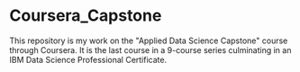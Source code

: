 # Coursera_Capstone
This repository is my work on the "Applied Data Science Capstone" course through Coursera. 
It is the last course in a 9-course series culminating in an IBM Data Science Professional Certificate.
